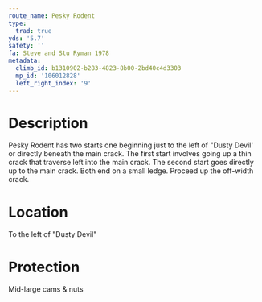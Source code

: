 ```yaml
---
route_name: Pesky Rodent
type:
  trad: true
yds: '5.7'
safety: ''
fa: Steve and Stu Ryman 1978
metadata:
  climb_id: b1310902-b283-4823-8b00-2bd40c4d3303
  mp_id: '106012828'
  left_right_index: '9'
---
```

# Description
Pesky Rodent has two starts one beginning just to the left of "Dusty Devil' or directly beneath the main crack. The first start involves going up a thin crack that traverse left into the main crack. The second start goes directly up to the main crack. Both end on a small ledge. Proceed up the off-width crack.

# Location
To the left of "Dusty Devil"

# Protection
Mid-large cams & nuts
